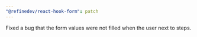 ```yaml
---
"@refinedev/react-hook-form": patch
---
```


Fixed a bug that the form values were not filled when the user next to steps.
